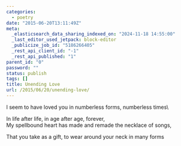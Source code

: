 ```yaml
---
categories:
  - poetry
date: "2015-06-20T13:11:49Z"
meta:
  _elasticsearch_data_sharing_indexed_on: "2024-11-18 14:55:00"
  _last_editor_used_jetpack: block-editor
  _publicize_job_id: "5186266405"
  _rest_api_client_id: "-1"
  _rest_api_published: "1"
parent_id: "0"
password: ""
status: publish
tags: []
title: Unending Love
url: /2015/06/20/unending-love/
---
```


I seem to have loved you in numberless forms, numberless times\

In life after life, in age after age, forever,\
My spellbound heart has made and remade the necklace of songs,

That you take as a gift, to wear around your neck in many forms
